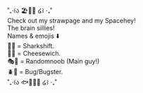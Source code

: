  ˚₊‧꒰ა 🏖️🍋🦈 ໒꒱ ‧₊˚  
 Check out my strawpage and my Spacehey!   
 The brain sillies!  
Names & emojis ⬇️       
🦈🔄 = Sharkshift.  
🔪🙂 = Cheesewich.  
🎭🎨 = Randomnoob (Main guy!)  
🪲🎼 = Bug/Bugster.  
  ˚₊‧꒰ა 🐟👑🏴‍☠️ ໒꒱ ‧₊˚  
<!---
FleshCousin/FleshCousin is a ✨ special ✨ repository because its `README.md` (this file) appears on your GitHub profile.
You can click the Preview link to take a look at your changes.
--->
